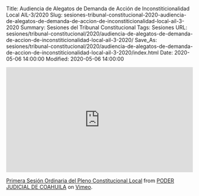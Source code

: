 Title: Audiencia de Alegatos de Demanda de Acción de Inconstiticionalidad Local AIL-3/2020
Slug: sesiones-tribunal-constitucional-2020-audiencia-de-alegatos-de-demanda-de-accion-de-inconstiticionalidad-local-ail-3-2020
Summary: Sesiones del Tribunal Constitucional
Tags: Sesiones
URL: sesiones/tribunal-constitucional/2020/audiencia-de-alegatos-de-demanda-de-accion-de-inconstiticionalidad-local-ail-3-2020/
Save_As: sesiones/tribunal-constitucional/2020/audiencia-de-alegatos-de-demanda-de-accion-de-inconstiticionalidad-local-ail-3-2020/index.html
Date: 2020-05-06 14:00:00
Modified: 2020-05-06 14:00:00


<div style="padding:56.25% 0 0 0;position:relative;"><iframe src="https://player.vimeo.com/video/415520555" style="position:absolute;top:0;left:0;width:100%;height:100%;" frameborder="0" allow="autoplay; fullscreen" allowfullscreen></iframe></div><script src="https://player.vimeo.com/api/player.js"></script> <p><a href="https://vimeo.com/417223322">Primera Sesión Ordinaria del Pleno Constitucional Local</a> from <a href="https://vimeo.com/user103229504">PODER JUDICIAL DE COAHUILA</a> on <a href="https://vimeo.com">Vimeo</a>.</p>




